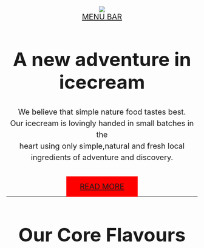 <html>
  <body>
    <div style="text-align:center"> <img style="width"40%;" src="logo.jfif"></div>
    <div style="text-align:center"> <a style="font-size:20px; background-color:bllue;padding:15px 35px 15px 35px "href="http://amul.com">MENU BAR</a> </div>
    <h1 style="font-size:50px;text-align:center ;">A new adventure in icecream</h1> 
    <p style="font-size:20px; text-align:center; line-height:30px;margin-bottom:50px;">
      We believe that simple nature food tastes best.<br>
      Our icecream is lovingly handed in small batches in the <br>
      heart using only simple,natural and fresh local ingredients of adventure and discovery.</p>
    <div style="text-align:center"><a style="font-size:20px ;background-color:red;padding:15px 35px 15px 35px "href="http://www.google.com/">READ MORE</a> </div>
<hr>
    <h1 style="font-size:50px; text-align:center;"> Our Core Flavours</h1>
    <img style="width:33%";src="ice.jpg">
     <img style="width:33%";src="ice2.jpg">
     <img style="width:33%";src="ice3.jpg">
    
</body>
</html>
